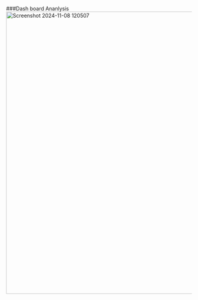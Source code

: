 ###Dash board Ananlysis
<img width="763" alt="Screenshot 2024-11-08 120507" src="https://github.com/user-attachments/assets/2d2700f6-d4ec-4592-a5ce-23407d2f5f16">
